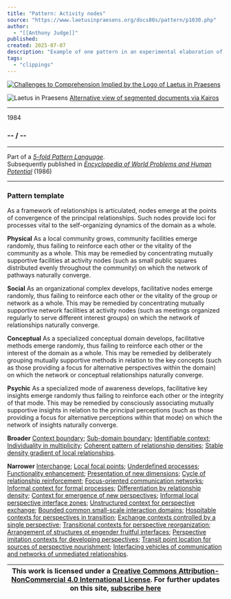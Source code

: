 ```yaml
---
title: "Pattern: Activity nodes"
source: "https://www.laetusinpraesens.org/docs80s/pattern/p1030.php"
author:
  - "[[Anthony Judge]]"
published:
created: 2025-07-07
description: "Example of one pattern in an experimental elaboration of a 5-fold pattern language. This explores the parallel between patterns at the physical level, the social level, the conceptual level, and the psychic level in the light of an underlying template based on the insights of Christopher Alexander"
tags:
  - "clippings"
---
```

[![Challenges to Comprehension Implied by the Logo
of Laetus in Praesens](https://www.laetusinpraesens.org/common/images/achngcol.jpg "Challenges to Comprehension Implied by the Logo
of Laetus in Praesens")](https://www.laetusinpraesens.org/context/logo_laetus.php)

![Laetus in Praesens](https://www.laetusinpraesens.org/common/images/laetus_title2.png) [Alternative view of segmented documents via Kairos](https://kairos.laetusinpraesens.org/p1030_8_pat_h_1)

---

1984

### \-- / --

---

Part of a *[5-fold Pattern Language](https://www.laetusinpraesens.org/docs80s/84patlan.php)*.  
Subsequently published in *[Encyclopedia of World Problems and Human Potential](https://www.un-intelligible.org/projects/homeency.php)* (1986)

---

### Pattern template

As a framework of relationships is articulated, nodes emerge at the points of convergence of the principal relationships. Such nodes provide loci for processes vital to the self-organizing dynamics of the domain as a whole.

**Physical** As a local community grows, community facilities emerge randomly, thus failing to reinforce each other or the vitality of the community as a whole. This may be remedied by concentrating mutually supportive facilities at activity nodes (such as small public squares distributed evenly throughout the community) on which the network of pathways naturally converge.

**Social** As an organizational complex develops, facilitative nodes emerge randomly, thus failing to reinforce each other or the vitality of the group or network as a whole. This may be remedied by concentrating mutually supportive network facilities at activity nodes (such as meetings organized regularly to serve different interest groups) on which the network of relationships naturally converge.

**Conceptual** As a specialized conceptual domain develops, facilitative methods emerge randomly, thus failing to reinforce each other or the interest of the domain as a whole. This may be remedied by deliberately grouping mutually supportive methods in relation to the key concepts (such as those providing a focus for alternative perspectives within the domain) on which the network or conceptual relationships naturally converge.

**Psychic** As a specialized mode of awareness develops, facilitative key insights emerge randomly thus failing to reinforce each other or the integrity of that mode. This may be remedied by consciously associating mutually supportive insights in relation to the principal perceptions (such as those providing a focus for alternative perceptions within that mode) on which the network of insights naturally converge.

**Broader** [Context boundary](https://www.laetusinpraesens.org/docs80s/pattern/p1015.php); [Sub-domain boundary](https://www.laetusinpraesens.org/docs80s/pattern/p1013.php); [Identifiable context](https://www.laetusinpraesens.org/docs80s/pattern/p1014.php); [Individuality in multiplicity](https://www.laetusinpraesens.org/docs80s/pattern/p1012.php); [Coherent pattern of relationship densities](https://www.laetusinpraesens.org/docs80s/pattern/p1028.php); [Stable density gradient of local relationships](https://www.laetusinpraesens.org/docs80s/pattern/p1029.php).

**Narrower** [Interchange](https://www.laetusinpraesens.org/docs80s/pattern/p1034.php); [Local focal points](https://www.laetusinpraesens.org/docs80s/pattern/p1044.php); [Underdefined processes](https://www.laetusinpraesens.org/docs80s/pattern/p1033.php); [Functionality enhancement](https://www.laetusinpraesens.org/docs80s/pattern/p1047.php); [Presentation of new dimensions](https://www.laetusinpraesens.org/docs80s/pattern/p1043.php); [Cycle of relationship reinforcement](https://www.laetusinpraesens.org/docs80s/pattern/p1031.php); [Focus-oriented communication networks](https://www.laetusinpraesens.org/docs80s/pattern/p1120.php); [Informal context for formal processes](https://www.laetusinpraesens.org/docs80s/pattern/p1041.php); [Differentiation by relationship density](https://www.laetusinpraesens.org/docs80s/pattern/p1036.php); [Context for emergence of new perspectives](https://www.laetusinpraesens.org/docs80s/pattern/p1065.php); [Informal local perspective interface zones](https://www.laetusinpraesens.org/docs80s/pattern/p1088.php); [Unstructured context for perspective exchange](https://www.laetusinpraesens.org/docs80s/pattern/p1090.php); [Bounded common small-scale interaction domains](https://www.laetusinpraesens.org/docs80s/pattern/p1061.php); [Hospitable contexts for perspectives in transition](https://www.laetusinpraesens.org/docs80s/pattern/p1091.php); [Exchange contexts controlled by a single perspective](https://www.laetusinpraesens.org/docs80s/pattern/p1087.php); [Transitional contexts for perspective reorganization](https://www.laetusinpraesens.org/docs80s/pattern/p1084.php); [Arrangement of structures ot engender fruitful interfaces](https://www.laetusinpraesens.org/docs80s/pattern/p1100.php); [Perspective imitation contexts for developing perspectives](https://www.laetusinpraesens.org/docs80s/pattern/p1085.php); [Transit point location for sources of perspective nourishment](https://www.laetusinpraesens.org/docs80s/pattern/p1093.php); [Interfacing vehicles of communication and networks of unmediated relationships](https://www.laetusinpraesens.org/docs80s/pattern/p1052.php).

| This work is licensed under a [Creative Commons Attribution-NonCommercial 4.0 International License](http://creativecommons.org/licenses/by-nc/4.0/).  For further updates on this site, [subscribe here](https://laetusinpraesens.us19.list-manage.com/subscribe/post?u=1b1bc3aae057999099ff24455&id=4c64c53b45) |
| --- |